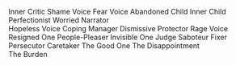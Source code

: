 Inner Critic
Shame Voice
Fear Voice
Abandoned Child
Inner Child
Perfectionist
Worried Narrator  
Hopeless Voice
Coping Manager
Dismissive Protector
Rage Voice  
Resigned One
People-Pleaser
Invisible One
Judge
Saboteur
Fixer
Persecutor
Caretaker
The Good One
The Disappointment  
The Burden

